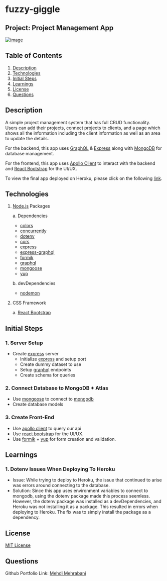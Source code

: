 # fuzzy-giggle

## Project: Project Management App

[![image](https://img.shields.io/badge/License-MIT-yellow.svg)](https://choosealicense.com/licenses/mit)

## Table of Contents

1. [Description](#description)
1. [Technologies](#technologies)
1. [Initial Steps](#initial-steps)
1. [Learnings](#learnings)
1. [License](#license)
1. [Questions](#questions)

## Description

A simple project management system that has full CRUD functionality. Users can add their projects, connect projects to clients, and a page which shows all the information including the client information as well as an area to update the details.

For the backend, this app uses [GraphQL](https://www.npmjs.com/package/graphql) & [Express](https://www.npmjs.com/package/express) along with [MongoDB](https://www.mongodb.com/atlas/database) for database management.

For the frontend, this app uses [Apollo Client](https://www.apollographql.com/docs/react/) to interact with the backend and [React Bootstrap](https://react-bootstrap.netlify.app/) for the UI/UX.

To view the final app deployed on Heroku, please click on the following [link](https://mighty-ravine-00424.herokuapp.com/).

## Technologies

1. [Node.js](https://nodejs.org/en/) Packages

   a. Dependencies

   - [colors](https://www.npmjs.com/package/colors)
   - [concurrently](https://www.npmjs.com/package/concurrently)
   - [dotenv](https://www.npmjs.com/package/dotenv)
   - [cors](https://www.npmjs.com/package/cors)
   - [express](https://www.npmjs.com/package/express)
   - [express-graphql](https://www.npmjs.com/package/express-graphql)
   - [formik](https://www.npmjs.com/package/formik)
   - [graphql](https://www.npmjs.com/package/graphql)
   - [mongoose](https://www.npmjs.com/package/mongoose)
   - [yup](https://www.npmjs.com/package/yup)

   b. devDependencies

   - [nodemon](https://www.npmjs.com/package/nodemon)

2. CSS Framework

   a. [React Bootstrap](https://react-bootstrap.netlify.app/)

## Initial Steps

### 1. Server Setup

- Create [express](https://www.npmjs.com/package/express) server
  - Initialize [express](https://www.npmjs.com/package/express) and setup port
  - Create dummy dataset to use
  - Setup [graphql](https://www.npmjs.com/package/graphql) endpoints
  - Create schema for queries

### 2. Connect Database to MongoDB + Atlas

- Use [mongoose](https://www.npmjs.com/package/mongoose) to connect to [mongodb](https://www.mongodb.com/atlas/database)
- Create database models

### 3. Create Front-End

- Use [apollo client](https://www.apollographql.com/docs/react/) to query our api
- Use [react bootstrap](https://react-bootstrap.netlify.app/) for the UI/UX.
- Use [formik](https://www.npmjs.com/package/formik) + [yup](https://www.npmjs.com/package/yup) for form creation and validation.

## Learnings

### 1. Dotenv Issues When Deploying To Heroku

- Issue: While trying to deploy to Heroku, the issue that continued to arise was errors around connecting to the database.
- Solution: Since this app uses environment variables to connect to mongodb, using the dotenv package made this process seemless. However, the dotenv package was installed as a devDependencies, and Heroku was not installing it as a package. This resulted in errors when deploying to Heroku. The fix was to simply install the package as a dependency.

## License

[MIT License](https://choosealicense.com/licenses/mit)

## Questions

Github Portfolio Link: [Mehdi Mehrabani](https://github.com/mmehr1988)
